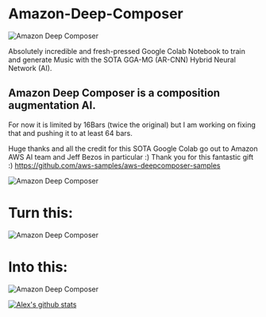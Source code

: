 # Amazon-Deep-Composer

![Amazon Deep Composer](https://github.com/asigalov61/Amazon-Deep-Composer/blob/master/Final%20Samples/Amazon%20Deep%20Composer%20(3).png?raw=true)

Absolutely incredible and fresh-pressed Google Colab Notebook to train and generate Music with the SOTA GGA-MG (AR-CNN) Hybrid Neural Network (AI).

## Amazon Deep Composer is a composition augmentation AI. 

For now it is limited by 16Bars (twice the original) but I am working on fixing that and pushing it to at least 64 bars.

Huge thanks and all the credit for this SOTA Google Colab go out to Amazon AWS AI team and Jeff Bezos in particular :) Thank you for this fantastic gift :)
https://github.com/aws-samples/aws-deepcomposer-samples

![Amazon Deep Composer](https://github.com/asigalov61/Amazon-Deep-Composer/blob/master/Final%20Samples/Amazon%20Deep%20Composer%20(4).png?raw=true)

# Turn this:

![Amazon Deep Composer](https://github.com/asigalov61/Amazon-Deep-Composer/blob/master/Final%20Samples/Amazon%20Deep%20Composer%20(2).png?raw=true)

# Into this:

![Amazon Deep Composer](https://github.com/asigalov61/Amazon-Deep-Composer/blob/master/Final%20Samples/Amazon%20Deep%20Composer%20(1).png?raw=true)

[![Alex's github stats](https://github-readme-stats.vercel.app/api?username=asigalov61&count_private=true&show_icons=true&theme=radical)](https://github.com/anuraghazra/github-readme-stats)
